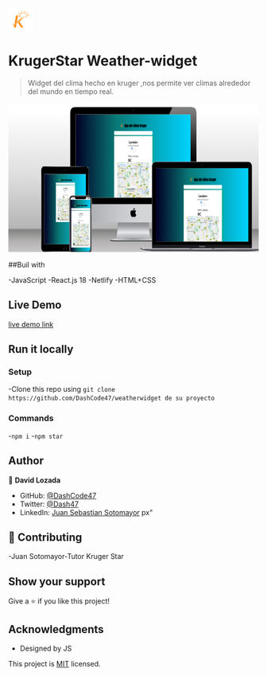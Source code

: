 <img src="./image-removebg-preview%20(2).png" height="50px">

# KrugerStar Weather-widget

> Widget del clima hecho en kruger ,nos permite ver climas alrededor del mundo en tiempo real.

<img src="./src/assets/mock.png" height="300px">

##Buil with

-JavaScript
-React.js 18
-Netlify
-HTML+CSS

## Live Demo

[live demo link](https://weather-kruger.netlify.app)

## Run it locally

### Setup

-Clone this repo using `git clone https://github.com/DashCode47/weatherwidget de su proyecto`

### Commands

-`npm i` -`npm star`

## Author

👤 **David Lozada**

- GitHub: [@DashCode47](https://github.com/DashCode47)
- Twitter: [@Dash47](https://twitter.com/dash47)
- LinkedIn: [Juan Sebastian Sotomayor](https://linkedin.com/in/david-lozada47)
  px"

## 🤝 Contributing

-Juan Sotomayor-Tutor Kruger Star

## Show your support

Give a ⭐ if you like this project!

## Acknowledgments

- Designed by JS

This project is [MIT](./MIT.md) licensed.
